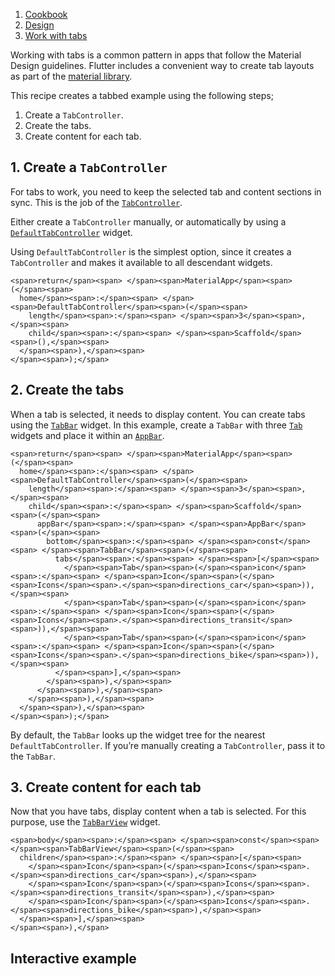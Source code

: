 1.  [Cookbook](https://docs.flutter.dev/cookbook)
2.  [Design](https://docs.flutter.dev/cookbook/design)
3.  [Work with tabs](https://docs.flutter.dev/cookbook/design/tabs)

Working with tabs is a common pattern in apps that follow the Material Design guidelines. Flutter includes a convenient way to create tab layouts as part of the [material library](https://api.flutter.dev/flutter/material/material-library.html).

This recipe creates a tabbed example using the following steps;

1.  Create a `TabController`.
2.  Create the tabs.
3.  Create content for each tab.

## 1\. Create a `TabController`

For tabs to work, you need to keep the selected tab and content sections in sync. This is the job of the [`TabController`](https://api.flutter.dev/flutter/material/TabController-class.html).

Either create a `TabController` manually, or automatically by using a [`DefaultTabController`](https://api.flutter.dev/flutter/material/DefaultTabController-class.html) widget.

Using `DefaultTabController` is the simplest option, since it creates a `TabController` and makes it available to all descendant widgets.

```
<span>return</span><span> </span><span>MaterialApp</span><span>(</span><span>
  home</span><span>:</span><span> </span><span>DefaultTabController</span><span>(</span><span>
    length</span><span>:</span><span> </span><span>3</span><span>,</span><span>
    child</span><span>:</span><span> </span><span>Scaffold</span><span>(),</span><span>
  </span><span>),</span><span>
</span><span>);</span>
```

## 2\. Create the tabs

When a tab is selected, it needs to display content. You can create tabs using the [`TabBar`](https://api.flutter.dev/flutter/material/TabBar-class.html) widget. In this example, create a `TabBar` with three [`Tab`](https://api.flutter.dev/flutter/material/Tab-class.html) widgets and place it within an [`AppBar`](https://api.flutter.dev/flutter/material/AppBar-class.html).

```
<span>return</span><span> </span><span>MaterialApp</span><span>(</span><span>
  home</span><span>:</span><span> </span><span>DefaultTabController</span><span>(</span><span>
    length</span><span>:</span><span> </span><span>3</span><span>,</span><span>
    child</span><span>:</span><span> </span><span>Scaffold</span><span>(</span><span>
      appBar</span><span>:</span><span> </span><span>AppBar</span><span>(</span><span>
        bottom</span><span>:</span><span> </span><span>const</span><span> </span><span>TabBar</span><span>(</span><span>
          tabs</span><span>:</span><span> </span><span>[</span><span>
            </span><span>Tab</span><span>(</span><span>icon</span><span>:</span><span> </span><span>Icon</span><span>(</span><span>Icons</span><span>.</span><span>directions_car</span><span>)),</span><span>
            </span><span>Tab</span><span>(</span><span>icon</span><span>:</span><span> </span><span>Icon</span><span>(</span><span>Icons</span><span>.</span><span>directions_transit</span><span>)),</span><span>
            </span><span>Tab</span><span>(</span><span>icon</span><span>:</span><span> </span><span>Icon</span><span>(</span><span>Icons</span><span>.</span><span>directions_bike</span><span>)),</span><span>
          </span><span>],</span><span>
        </span><span>),</span><span>
      </span><span>),</span><span>
    </span><span>),</span><span>
  </span><span>),</span><span>
</span><span>);</span>
```

By default, the `TabBar` looks up the widget tree for the nearest `DefaultTabController`. If you’re manually creating a `TabController`, pass it to the `TabBar`.

## 3\. Create content for each tab

Now that you have tabs, display content when a tab is selected. For this purpose, use the [`TabBarView`](https://api.flutter.dev/flutter/material/TabBarView-class.html) widget.

```
<span>body</span><span>:</span><span> </span><span>const</span><span> </span><span>TabBarView</span><span>(</span><span>
  children</span><span>:</span><span> </span><span>[</span><span>
    </span><span>Icon</span><span>(</span><span>Icons</span><span>.</span><span>directions_car</span><span>),</span><span>
    </span><span>Icon</span><span>(</span><span>Icons</span><span>.</span><span>directions_transit</span><span>),</span><span>
    </span><span>Icon</span><span>(</span><span>Icons</span><span>.</span><span>directions_bike</span><span>),</span><span>
  </span><span>],</span><span>
</span><span>),</span>
```

## Interactive example
